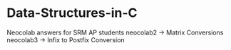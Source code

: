 # Data-Structures-in-C
Neocolab answers for SRM AP students
neocolab2 -> Matrix Conversions
neocolab3 -> Infix to Postfix Conversion
